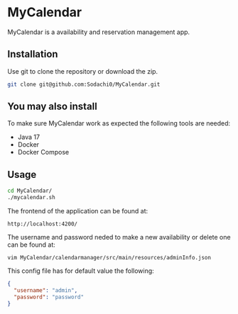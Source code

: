 # MyCalendar

MyCalendar is a availability and reservation management app.

## Installation

Use git to clone the repository or download the zip.

```bash
git clone git@github.com:Sodachi0/MyCalendar.git
```

## You may also install

To make sure MyCalendar work as expected the following tools are needed:

- Java 17
- Docker
- Docker Compose

## Usage

```bash
cd MyCalendar/
./mycalendar.sh
```

The frontend of the application can be found at:
```
http://localhost:4200/
```

The username and password neded to make a new availability or delete one can be found at:
```
vim MyCalendar/calendarmanager/src/main/resources/adminInfo.json
```
This config file has for default value the following:
```json
{
  "username": "admin",
  "password": "password"
}
```
